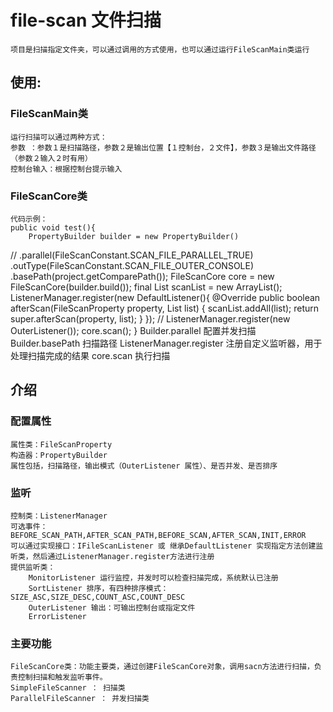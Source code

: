# file-scan 文件扫描
	项目是扫描指定文件夹，可以通过调用的方式使用，也可以通过运行FileScanMain类运行
## 使用:

### FileScanMain类
	运行扫描可以通过两种方式：
	参数 ：参数１是扫描路径，参数２是输出位置【１控制台，２文件】，参数３是输出文件路径（参数２输入２时有用）
	控制台输入：根据控制台提示输入
	
### FileScanCore类
	代码示例：
	public void test(){
		PropertyBuilder builder = new PropertyBuilder()
//                .parallel(FileScanConstant.SCAN_FILE_PARALLEL_TRUE)
                .outType(FileScanConstant.SCAN_FILE_OUTER_CONSOLE)
                .basePath(project.getComparePath());
        FileScanCore core = new FileScanCore(builder.build());
        final List<ScanFile> scanList = new ArrayList<ScanFile>();
        ListenerManager.register(new DefaultListener(){
            @Override
            public boolean afterScan(FileScanProperty property, List<ScanFile> list) {
                scanList.addAll(list);
                return super.afterScan(property, list);
            }
        });
//        ListenerManager.register(new OuterListener());
        core.scan();
	}
	Builder.parallel 配置并发扫描
	Builder.basePath 扫描路径
	ListenerManager.register 注册自定义监听器，用于处理扫描完成的结果
	core.scan 执行扫描
	
## 介绍

### 配置属性
	属性类：FileScanProperty
	构造器：PropertyBuilder
	属性包括，扫描路径，输出模式（OuterListener 属性）、是否并发、是否排序
	
### 监听
	控制类：ListenerManager
	可选事件：BEFORE_SCAN_PATH,AFTER_SCAN_PATH,BEFORE_SCAN,AFTER_SCAN,INIT,ERROR
	可以通过实现接口：IFileScanListener 或 继承DefaultListener 实现指定方法创建监听类，然后通过ListenerManager.register方法进行注册
	提供监听类：
		MonitorListener 运行监控，并发时可以检查扫描完成，系统默认已注册
		SortListener 排序，有四种排序模式：SIZE_ASC,SIZE_DESC,COUNT_ASC,COUNT_DESC
		OuterListener 输出：可输出控制台或指定文件
		ErrorListener
		
### 主要功能
	FileScanCore类：功能主要类，通过创建FileScanCore对象，调用sacn方法进行扫描，负责控制扫描和触发监听事件。
	SimpleFileScanner ： 扫描类
	ParallelFileScanner ： 并发扫描类
	
